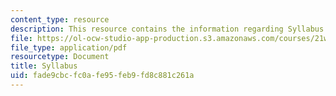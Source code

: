```yaml
---
content_type: resource
description: This resource contains the information regarding Syllabus.
file: https://ol-ocw-studio-app-production.s3.amazonaws.com/courses/21w-742j-writing-about-race-narratives-of-multiraciality-fall-2008/fade9cbcfc0afe95feb9fd8c881c261a_MIT21W_742JF08_syllabus.pdf
file_type: application/pdf
resourcetype: Document
title: Syllabus
uid: fade9cbc-fc0a-fe95-feb9-fd8c881c261a
---
```


